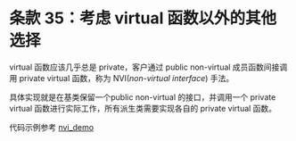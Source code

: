 
# 条款 35：考虑 virtual 函数以外的其他选择

virtual 函数应该几乎总是 private，客户通过 public non-virtual 成员函数间接调用 private virtual 函数，称为 NVI(*non-virtual interface*) 手法。

具体实现就是在基类保留一个public non-virtual 的接口，并调用一个 private virtual 函数进行实际工作，所有派生类需要实现各自的 private virtual 函数。

代码示例参考 [nvi_demo](35_nvi_demo.cpp) 



